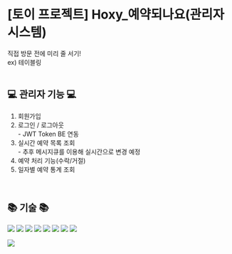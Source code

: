 # [토이 프로젝트] Hoxy_예약되나요(관리자 시스템)

직접 방문 전에 미리 줄 서기!<br/>
ex) 테이블링
<br/><br/>
## 💻 관리자 기능 💻
1. 회원가입
2. 로그인 / 로그아웃<br/> - JWT Token BE 연동
3. 실시간 예약 목록 조회<br/> - 추후 메시지큐를 이용해 실시간으로 변경 예정
5. 예약 처리 기능(수락/거절)
6. 일자별 예약 통계 조회
<br/>

## 📚 기술 📚
<img src="https://img.shields.io/badge/React-61DAFB?style=flat&logo=react&logoColor=white"/> <img src="https://img.shields.io/badge/ReactQuery-FF4154?style=flat&logo=reactquery&logoColor=white"/> <img src="https://img.shields.io/badge/ReactRouter-CA4245?style=flat&logo=reactrouter&logoColor=white"/> <img src="https://img.shields.io/badge/Typescript-3178C6?style=flat&logo=typescript&logoColor=white"/> <img src="https://img.shields.io/badge/MSW-2AB1AC?style=flat&logo=databricks&logoColor=white"/> <img src="https://img.shields.io/badge/TailwindCSS-06B6D4?style=flat&logo=tailwindcss&logoColor=white"/> <img src="https://img.shields.io/badge/Git-F05032?style=flat&logo=git&logoColor=white"/> <img src="https://img.shields.io/badge/IntelliJIDEA-000000?style=flat&logo=intellijidea&logoColor=white"/>

<img src="https://github-readme-stats.vercel.app/api/top-langs/?username=choimiae&layout=compact">
